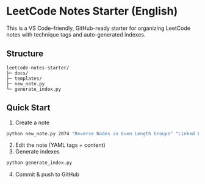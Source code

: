 # LeetCode Notes Starter (English)

This is a VS Code–friendly, GitHub-ready starter for organizing LeetCode notes with technique tags and auto-generated indexes.

## Structure
```
leetcode-notes-starter/
├─ docs/
├─ templates/
├─ new_note.py
└─ generate_index.py
```

## Quick Start
1) Create a note  
```bash
python new_note.py 2074 "Reverse Nodes in Even Length Groups" "Linked List" "Medium" "C++"
```
2) Edit the note (YAML tags + content)  
3) Generate indexes  
```bash
python generate_index.py
```
4) Commit & push to GitHub

